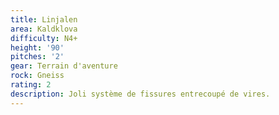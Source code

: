 ```yaml
---
title: Linjalen
area: Kaldklova
difficulty: N4+
height: '90'
pitches: '2'
gear: Terrain d'aventure
rock: Gneiss
rating: 2
description: Joli système de fissures entrecoupé de vires.
---
```


